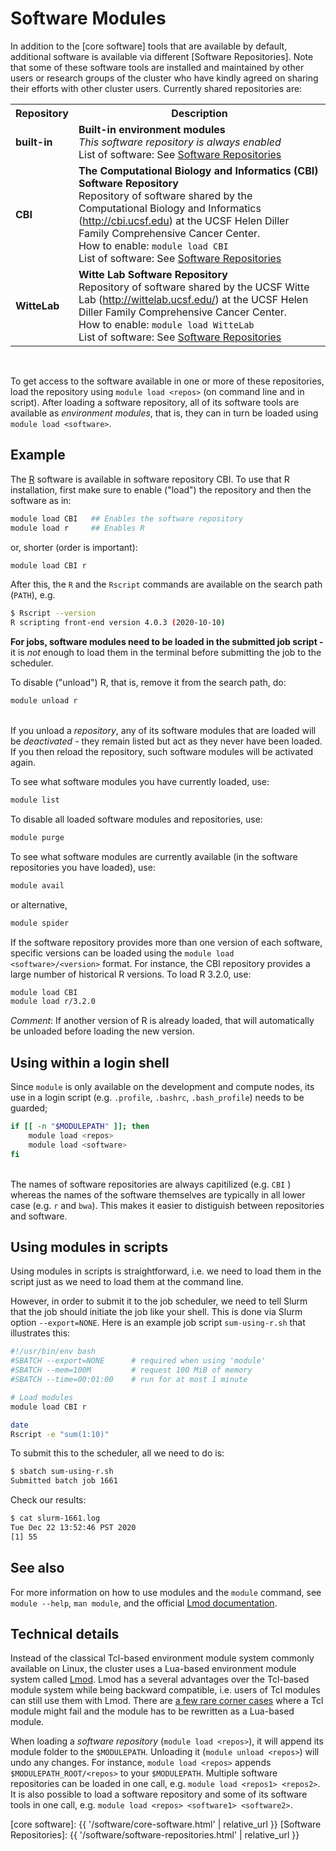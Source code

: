 # Software Modules

In addition to the [core software] tools that are available by default, additional software is available via different [Software Repositories].  Note that some of these software tools are installed and maintained by other users or research groups of the cluster who have kindly agreed on sharing their efforts with other cluster users. Currently shared repositories are:

<table>
<tr>
  <th>Repository</th>
  <th>Description</th>
 </tr>

 <tr>
  <td>
  <strong>built-in</strong><br>
  </td>
  <td>
  <strong>Built-in environment modules</strong><br>
  <em>This software repository is always enabled</em><br>
  List of software: See <a href="{{ '/software/software-repositories.html' | relative_url }}">Software Repositories</a>
  </td>
 </tr>

 <tr>
  <td>
  <strong>CBI</strong><br>
  </td>
  <td>
  <strong>The Computational Biology and Informatics (CBI) Software Repository</strong><br>
  Repository of software shared by the Computational Biology and Informatics (<a href="http://cbi.ucsf.edu">http://cbi.ucsf.edu</a>) at the UCSF Helen Diller Family Comprehensive Cancer Center.<br>
  How to enable: <code>module load CBI</code><br>
  List of software: See <a href="{{ '/software/software-repositories.html' | relative_url }}">Software Repositories</a>
  </td>
 </tr>

 <tr>
  <td>
  <strong>WitteLab</strong><br>
  
  </td>
  <td>
  <strong>Witte Lab Software Repository</strong><br>
  Repository of software shared by the UCSF Witte Lab (<a href="http://wittelab.ucsf.edu/">http://wittelab.ucsf.edu/</a>) at the UCSF Helen Diller Family Comprehensive Cancer Center.<br>
  How to enable: <code>module load WitteLab</code><br>
  List of software: See <a href="{{ '/software/software-repositories.html' | relative_url }}">Software Repositories</a>
  </td>
 </tr>
</table>
<br>

To get access to the software available in one or more of these repositories, load the repository using `module load <repos>` (on command line and in script).  After loading a software repository, all of its software tools are available as _environment modules_, that is, they can in turn be loaded using `module load <software>`.


## Example

The [R] software is available in software repository CBI.  To use that R installation, first make sure to enable ("load") the repository and then the software as in:

```sh
module load CBI   ## Enables the software repository
module load r     ## Enables R
```

or, shorter (order is important):

```sh
module load CBI r
```

After this, the `R` and the `Rscript` commands are available on the search path (`PATH`), e.g.

```sh
$ Rscript --version
R scripting front-end version 4.0.3 (2020-10-10)
```

<div class="alert alert-warning" role="alert">
<strong>For jobs, software modules need to be loaded in the submitted job script - </strong> it is <em>not</em> enough to load them in the terminal before submitting the job to the scheduler.
</div>

To disable ("unload") R, that is, remove it from the search path, do:

```sh
module unload r
```

<br>
<div class="alert alert-warning" role="alert">
If you unload a <em>repository</em>, any of its software modules that are loaded will be <em>deactivated</em> - they remain listed but act as they never have been loaded.  If you then reload the repository, such software modules will be activated again.
</div>

To see what software modules you have currently loaded, use:

```sh
module list
```

To disable all loaded software modules and repositories, use:

```sh
module purge
```

To see what software modules are currently available (in the software repositories you have loaded), use:

```sh
module avail
```

or alternative,

```sh
module spider
```

If the software repository provides more than one version of each software, specific versions can be loaded using the `module load <software>/<version>` format.  For instance, the CBI repository provides a large number of historical R versions.  To load R 3.2.0, use:

```sh
module load CBI
module load r/3.2.0
```

_Comment_: If another version of R is already loaded, that will automatically be unloaded before loading the new version.


## Using within a login shell

Since `module` is only available on the development and compute nodes, its use in a login script (e.g. `.profile`, `.bashrc`, `.bash_profile`) needs to be guarded;

```sh
if [[ -n "$MODULEPATH" ]]; then
    module load <repos>
    module load <software>
fi
```


<br>
<div class="alert alert-info" role="alert">
The names of software repositories are always capitilized (e.g. <code>CBI</code> ) whereas the names of the software themselves are typically in all lower case (e.g. <code>r</code> and <code>bwa</code>).  This makes it easier to distiguish between repositories and software.
</div>



## Using modules in scripts

Using modules in scripts is straightforward, i.e. we need to load them in the script just as we need to load them at the command line.

However, in order to submit it to the job scheduler, we need to tell Slurm that the job should initiate the job like your shell.  This is done via Slurm option `--export=NONE`.  Here is an example job script `sum-using-r.sh` that illustrates this:

```sh
#!/usr/bin/env bash
#SBATCH --export=NONE      # required when using 'module'
#SBATCH --mem=100M         # request 100 MiB of memory
#SBATCH --time=00:01:00    # run for at most 1 minute

# Load modules
module load CBI r

date
Rscript -e "sum(1:10)"
```

To submit this to the scheduler, all we need to do is:

```sh
$ sbatch sum-using-r.sh
Submitted batch job 1661
```

Check our results:

```sh
$ cat slurm-1661.log
Tue Dec 22 13:52:46 PST 2020
[1] 55
```



## See also

For more information on how to use modules and the `module` command, see `module --help`, `man module`, and the official [Lmod documentation].


## Technical details

Instead of the classical Tcl-based environment module system commonly available on Linux, the cluster uses a Lua-based environment module system called [Lmod].  Lmod has a several advantages over the Tcl-based module system while being backward compatible, i.e. users of Tcl modules can still use them with Lmod.  There are [a few rare corner cases](http://lmod.readthedocs.io/en/latest/095_tcl2lua.html) where a Tcl module might fail and the module has to be rewritten as a Lua-based module.

When loading a _software repository_ (`module load <repos>`), it will append its module folder to the `$MODULEPATH`.  Unloading it (`module unload <repos>`) will undo any changes.  For instance, `module load <repos>` appends `$MODULEPATH_ROOT/<repos>` to your `$MODULEPATH`.  Multiple software repositories can be loaded in one call, e.g. `module load <repos1> <repos2>`.  It is also possible to load a software repository and some of its software tools in one call, e.g. `module load <repos> <software1> <software2>`.


[R]: https://www.r-project.org
[Lmod]: https://github.com/TACC/Lmod
[Lmod documentation]: https://lmod.readthedocs.io/en/latest/
[core software]: {{ '/software/core-software.html' | relative_url }}
[Software Repositories]: {{ '/software/software-repositories.html' | relative_url }}
